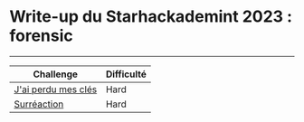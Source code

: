 # Write-up du Starhackademint 2023 : forensic
***
| Challenge | Difficulté |
|-|-|
| [J'ai perdu mes clés](cles/readme.md) | Hard |
| [Surréaction](surreaction/readme.md) | Hard |
